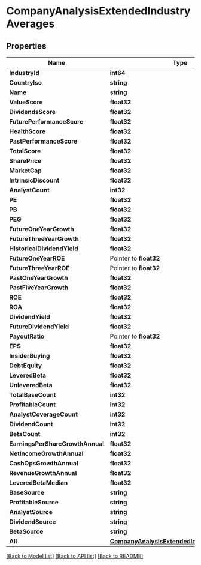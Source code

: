 # CompanyAnalysisExtendedIndustryAverages

## Properties

Name | Type | Description | Notes
------------ | ------------- | ------------- | -------------
**IndustryId** | **int64** |  | [optional] 
**CountryIso** | **string** |  | [optional] 
**Name** | **string** |  | [optional] 
**ValueScore** | **float32** |  | [optional] 
**DividendsScore** | **float32** |  | [optional] 
**FuturePerformanceScore** | **float32** |  | [optional] 
**HealthScore** | **float32** |  | [optional] 
**PastPerformanceScore** | **float32** |  | [optional] 
**TotalScore** | **float32** |  | [optional] 
**SharePrice** | **float32** |  | [optional] 
**MarketCap** | **float32** |  | [optional] 
**IntrinsicDiscount** | **float32** |  | [optional] 
**AnalystCount** | **int32** |  | [optional] 
**PE** | **float32** |  | [optional] 
**PB** | **float32** |  | [optional] 
**PEG** | **float32** |  | [optional] 
**FutureOneYearGrowth** | **float32** |  | [optional] 
**FutureThreeYearGrowth** | **float32** |  | [optional] 
**HistoricalDividendYield** | **float32** |  | [optional] 
**FutureOneYearROE** | Pointer to **float32** |  | [optional] 
**FutureThreeYearROE** | Pointer to **float32** |  | [optional] 
**PastOneYearGrowth** | **float32** |  | [optional] 
**PastFiveYearGrowth** | **float32** |  | [optional] 
**ROE** | **float32** |  | [optional] 
**ROA** | **float32** |  | [optional] 
**DividendYield** | **float32** |  | [optional] 
**FutureDividendYield** | **float32** |  | [optional] 
**PayoutRatio** | Pointer to **float32** |  | [optional] 
**EPS** | **float32** |  | [optional] 
**InsiderBuying** | **float32** |  | [optional] 
**DebtEquity** | **float32** |  | [optional] 
**LeveredBeta** | **float32** |  | [optional] 
**UnleveredBeta** | **float32** |  | [optional] 
**TotalBaseCount** | **int32** |  | [optional] 
**ProfitableCount** | **int32** |  | [optional] 
**AnalystCoverageCount** | **int32** |  | [optional] 
**DividendCount** | **int32** |  | [optional] 
**BetaCount** | **int32** |  | [optional] 
**EarningsPerShareGrowthAnnual** | **float32** |  | [optional] 
**NetIncomeGrowthAnnual** | **float32** |  | [optional] 
**CashOpsGrowthAnnual** | **float32** |  | [optional] 
**RevenueGrowthAnnual** | **float32** |  | [optional] 
**LeveredBetaMedian** | **float32** |  | [optional] 
**BaseSource** | **string** |  | [optional] 
**ProfitableSource** | **string** |  | [optional] 
**AnalystSource** | **string** |  | [optional] 
**DividendSource** | **string** |  | [optional] 
**BetaSource** | **string** |  | [optional] 
**All** | [**CompanyAnalysisExtendedIndustryAveragesAll**](companyAnalysisExtendedIndustryAverages_all.md) |  | [optional] 

[[Back to Model list]](../README.md#documentation-for-models) [[Back to API list]](../README.md#documentation-for-api-endpoints) [[Back to README]](../README.md)


